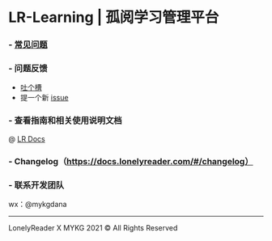 # LR-Learning | 孤阅学习管理平台


### - [常见问题](https://txc.qq.com/dashboard/faqs/faq-list?pid=0&cid=57451)

### - 问题反馈

- [吐个槽](https://support.qq.com/product/121417)
- 提一个新 [issue](https://github.com/lonelyreader-learning/LRLearning/issues)

### - 查看指南和相关使用说明文档 

@ [LR Docs](https://docs.lonelyreader.com)

### - Changelog（https://docs.lonelyreader.com/#/changelog）

### - 联系开发团队

wx：@mykgdana


---

LonelyReader X MYKG 2021 ©️ All Rights Reserved
